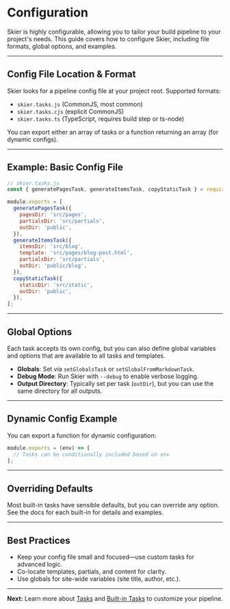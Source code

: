 # Configuration

Skier is highly configurable, allowing you to tailor your build pipeline to your project's needs. This guide covers how to configure Skier, including file formats, global options, and examples.

---

## Config File Location & Format

Skier looks for a pipeline config file at your project root. Supported formats:

- `skier.tasks.js` (CommonJS, most common)
- `skier.tasks.cjs` (explicit CommonJS)
- `skier.tasks.ts` (TypeScript, requires build step or ts-node)

You can export either an array of tasks or a function returning an array (for dynamic configs).

---

## Example: Basic Config File

```js
// skier.tasks.js
const { generatePagesTask, generateItemsTask, copyStaticTask } = require('skier/builtins');

module.exports = [
  generatePagesTask({
    pagesDir: 'src/pages',
    partialsDir: 'src/partials',
    outDir: 'public',
  }),
  generateItemsTask({
    itemsDir: 'src/blog',
    template: 'src/pages/blog-post.html',
    partialsDir: 'src/partials',
    outDir: 'public/blog',
  }),
  copyStaticTask({
    staticDir: 'src/static',
    outDir: 'public',
  }),
];
```

---

## Global Options

Each task accepts its own config, but you can also define global variables and options that are available to all tasks and templates.

- **Globals**: Set via `setGlobalsTask` or `setGlobalFromMarkdownTask`.
- **Debug Mode**: Run Skier with `--debug` to enable verbose logging.
- **Output Directory**: Typically set per task (`outDir`), but you can use the same directory for all outputs.

---

## Dynamic Config Example

You can export a function for dynamic configuration:

```js
module.exports = (env) => [
  // Tasks can be conditionally included based on env
];
```

---

## Overriding Defaults

Most built-in tasks have sensible defaults, but you can override any option. See the docs for each built-in for details and examples.

---

## Best Practices
- Keep your config file small and focused—use custom tasks for advanced logic.
- Co-locate templates, partials, and content for clarity.
- Use globals for site-wide variables (site title, author, etc.).

---

**Next:** Learn more about [Tasks](./tasks.md) and [Built-in Tasks](./builtins/generateItemsTask.md) to customize your pipeline.
